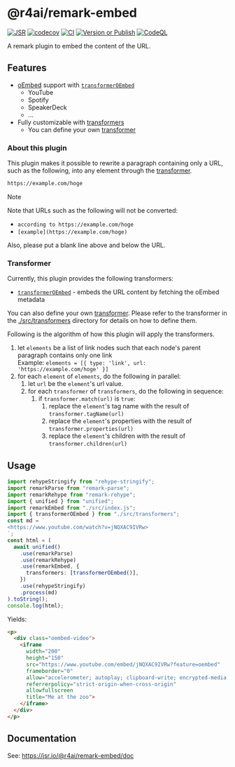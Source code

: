 # @r4ai/remark-embed

[![JSR](https://jsr.io/badges/@r4ai/remark-embed)](https://jsr.io/@r4ai/remark-embed)
[![codecov](https://codecov.io/gh/r4ai/remark-embed/graph/badge.svg?token=B9EZXC0PR8)](https://codecov.io/gh/r4ai/remark-embed)
[![CI](https://github.com/r4ai/remark-embed/actions/workflows/ci.yml/badge.svg)](https://github.com/r4ai/remark-embed/actions/workflows/ci.yml)
[![Version or Publish](https://github.com/r4ai/remark-embed/actions/workflows/changeset-version.yml/badge.svg)](https://github.com/r4ai/remark-embed/actions/workflows/changeset-version.yml)
[![CodeQL](https://github.com/r4ai/remark-embed/actions/workflows/github-code-scanning/codeql/badge.svg)](https://github.com/r4ai/remark-embed/actions/workflows/github-code-scanning/codeql)

A remark plugin to embed the content of the URL.

## Features

- [oEmbed](https://en.wikipedia.org/wiki/OEmbed) support with [`transformerOEmbed`](https://jsr.io/@r4ai/remark-embed/doc/transformers/~/transformerOEmbed)
  - YouTube
  - Spotify
  - SpeakerDeck
  - ...
- Fully customizable with [transformers](https://jsr.io/@r4ai/remark-embed/doc/~/RemarkEmbedOptions.transformers)
  - You can define your own [transformer](https://jsr.io/@r4ai/remark-embed/doc/~/Transformer)

### About this plugin

This plugin makes it possible to rewrite a paragraph containing only a URL, such as the following, into any element through the [transformer](https://jsr.io/@r4ai/remark-embed/doc/~/Transformer).

```md
https://example.com/hoge
```

> [!note]
> Note that URLs such as the following will not be converted:
>
> - `according to https://example.com/hoge`
> - `[example](https://example.com/hoge)`
>
> Also, please put a blank line above and below the URL.

### Transformer

Currently, this plugin provides the following transformers:

- [`transformerOEmbed`](https://jsr.io/@r4ai/remark-embed/doc/transformers/~/transformerOEmbed) - embeds the URL content by fetching the oEmbed metadata

You can also define your own [transformer](https://jsr.io/@r4ai/remark-embed/doc/~/Transformer). Please refer to the transformer in the [./src/transformers](./src/transformers) directory for details on how to define them.

Following is the algorithm of how this plugin will apply the transformers.

1. let `elements` be a list of link nodes such that each node's parent paragraph contains only one link\
   Example: `elements = [{ type: 'link', url: 'https://example.com/hoge' }]`
2. for each `element` of `elements`, do the following in parallel:
   1. let `url` be the `element`'s url value.
   2. for each `transformer` of `transformers`, do the following in sequence:
      1. if `transformer.match(url)` is `true`:
         1. replace the `element`'s tag name with the result of `transformer.tagName(url)`
         2. replace the `element`'s properties with the result of `transformer.properties(url)`
         3. replace the `element`'s children with the result of `transformer.children(url)`

## Usage

```ts
import rehypeStringify from "rehype-stringify";
import remarkParse from "remark-parse";
import remarkRehype from "remark-rehype";
import { unified } from "unified";
import remarkEmbed from "./src/index.js";
import { transformerOEmbed } from "./src/transformers";
const md = `
<https://www.youtube.com/watch?v=jNQXAC9IVRw>
`;
const html = (
  await unified()
    .use(remarkParse)
    .use(remarkRehype)
    .use(remarkEmbed, {
      transformers: [transformerOEmbed()],
    })
    .use(rehypeStringify)
    .process(md)
).toString();
console.log(html);
```

Yields:

```html
<p>
  <div class="oembed-video">
    <iframe
      width="200"
      height="150"
      src="https://www.youtube.com/embed/jNQXAC9IVRw?feature=oembed"
      frameborder="0"
      allow="accelerometer; autoplay; clipboard-write; encrypted-media; gyroscope; picture-in-picture; web-share"
      referrerpolicy="strict-origin-when-cross-origin"
      allowfullscreen
      title="Me at the zoo">
    </iframe>
  </div>
</p>
```

## Documentation

See: <https://jsr.io/@r4ai/remark-embed/doc>
